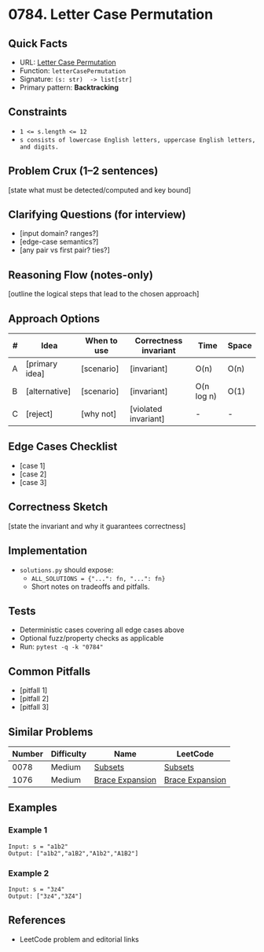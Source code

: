 # 0784. Letter Case Permutation

## Quick Facts

- URL: [Letter Case Permutation](https://leetcode.com/problems/letter-case-permutation/)
- Function: `letterCasePermutation`
- Signature: `(s: str)  -> list[str]`
- Primary pattern: **Backtracking**

## Constraints

- `1 <= s.length <= 12`
- `s consists of lowercase English letters, uppercase English letters, and digits.`

## Problem Crux (1–2 sentences)

[state what must be detected/computed and key bound]

## Clarifying Questions (for interview)

- [input domain? ranges?]
- [edge-case semantics?]
- [any pair vs first pair? ties?]

## Reasoning Flow (notes-only)

[outline the logical steps that lead to the chosen approach]

## Approach Options

| # | Idea | When to use | Correctness invariant | Time | Space |
|---|------|-------------|-----------------------|------|-------|
| A | [primary idea] | [scenario] | [invariant] | O(n) | O(n) |
| B | [alternative] | [scenario] | [invariant] | O(n log n) | O(1) |
| C | [reject] | [why not] | [violated invariant] | - | - |

## Edge Cases Checklist

- [case 1]
- [case 2]
- [case 3]

## Correctness Sketch

[state the invariant and why it guarantees correctness]

## Implementation

- `solutions.py` should expose:
  - `ALL_SOLUTIONS = {"...": fn, "...": fn}`
  - Short notes on tradeoffs and pitfalls.

## Tests

- Deterministic cases covering all edge cases above
- Optional fuzz/property checks as applicable
- Run: `pytest -q -k "0784"`

## Common Pitfalls

- [pitfall 1]
- [pitfall 2]
- [pitfall 3]

## Similar Problems

| Number | Difficulty | Name | LeetCode |
|---|---|---|---|
| 0078 | Medium | [Subsets](../0078-subsets/readme.md) | [Subsets](https://leetcode.com/problems/subsets/) |
| 1076 | Medium | [Brace Expansion](../1076-brace-expansion/readme.md) | [Brace Expansion](https://leetcode.com/problems/brace-expansion/) |

## Examples

### Example 1

```text
Input: s = "a1b2"
Output: ["a1b2","a1B2","A1b2","A1B2"]
```

### Example 2

```text
Input: s = "3z4"
Output: ["3z4","3Z4"]
```

## References

- LeetCode problem and editorial links
